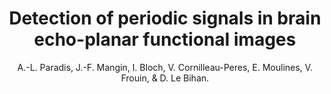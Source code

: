 ---
author: A.-L. Paradis, J.-F. Mangin, I. Bloch, V. Cornilleau-Peres, E. Moulines, V. Frouin, & D. Le Bihan.
title: Detection of periodic signals in brain echo-planar functional images
year: 1996
type: inproceedings
booktitle: Annual International Conference of the IEEE Engineering in Medicine and Biology - Proceedings
volume: 2
---